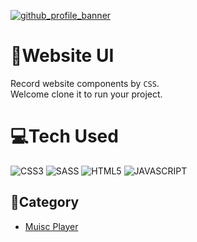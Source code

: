 [![github_profile_banner](https://user-images.githubusercontent.com/6915577/206462453-5474db56-58cf-4088-8b86-cbab994d2a0c.jpg)](https://linktr.ee/evileye0666)

# 🌈Website UI

Record website components by <code>CSS</code>.\
Welcome clone it to run your project.

# 💻Tech Used

![CSS3](https://img.shields.io/badge/css3-%231572B6.svg?style=for-the-badge&logo=css3&logoColor=white)
![SASS](https://img.shields.io/badge/SASS-%231572B6.svg?style=for-the-badge&logo=SASS&logoColor=white)
![HTML5](https://img.shields.io/badge/html5-%23E34F26.svg?style=for-the-badge&logo=html5&logoColor=white)
![JAVASCRIPT](https://img.shields.io/badge/javascript-99d6ff.svg?style=for-the-badge&logo=javascript&logoColor=black)

## 📑Category

- [Muisc Player](https://github.com/Evileye0666/CSS-Components/tree/main/Muisc-Player)
